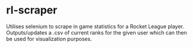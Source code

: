 # rl-scraper
Utilises selenium to scrape in game statistics for a Rocket League player.<br>
Outputs/updates a .csv of current ranks for the given user which can then be used for visualization purposes.
